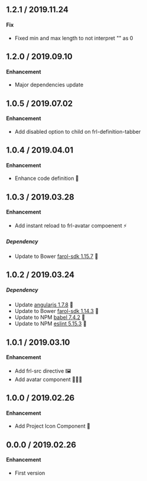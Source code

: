 ## 1.2.1 / 2019.11.24

#### Fix

- Fixed min and max length to not interpret "" as 0

## 1.2.0 / 2019.09.10

#### Enhancement

- Major dependencies update

## 1.0.5 / 2019.07.02

#### Enhancement

- Add disabled option to child on frl-definition-tabber

## 1.0.4 / 2019.04.01

#### Enhancement

- Enhance code definition 🧹

## 1.0.3 / 2019.03.28

#### Enhancement

- Add instant reload to frl-avatar compoenent ⚡️

##### Dependency

- Update to Bower [farol-sdk 1.15.7](https://bitbucket.org/menvia/farol-sdk-javascript/src/master/CHANGELOG.md) 🚀

## 1.0.2 / 2019.03.24

##### Dependency

- Update [angularjs 1.7.8](https://github.com/angular/angular.js/blob/master/CHANGELOG.md) 🚀
- Update to Bower [farol-sdk 1.14.3](https://bitbucket.org/menvia/farol-sdk-javascript/src/master/CHANGELOG.md) 🚀
- Update to NPM [babel 7.4.2](https://github.com/babel/babel/releases) 🚀
- Update to NPM [eslint 5.15.3](https://github.com/eslint/eslint/blob/master/CHANGELOG.md) 🚀

## 1.0.1 / 2019.03.10

#### Enhancement

- Add frl-src directive 🖼
- Add avatar component 👩🏻‍🚀

## 1.0.0 / 2019.02.26

#### Enhancement

- Add Project Icon Component 👻

## 0.0.0 / 2019.02.26

#### Enhancement

- First version
